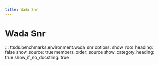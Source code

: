 ```yaml
---
title: Wada Snr
---
```


# Wada Snr

::: ttsds.benchmarks.environment.wada_snr
    options:
      show_root_heading: false
      show_source: true
      members_order: source
      show_category_heading: true
      show_if_no_docstring: true

